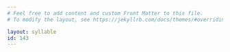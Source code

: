 ```yaml
---
# Feel free to add content and custom Front Matter to this file.
# To modify the layout, see https://jekyllrb.com/docs/themes/#overriding-theme-defaults

layout: syllable
id: 143
---
```



